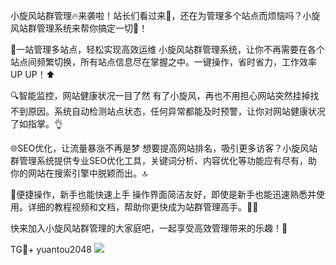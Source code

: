 小旋风站群管理🔥来袭啦！站长们看过来👀，还在为管理多个站点而烦恼吗？小旋风站群管理系统来帮你搞定一切💪！

🚀一站管理多站点，轻松实现高效运维
小旋风站群管理系统，让你不再需要在各个站点间频繁切换，所有站点信息尽在掌握之中。一键操作，省时省力，工作效率UP UP！⬆️

🔍智能监控，网站健康状况一目了然
有了小旋风，再也不用担心网站突然挂掉找不到原因。系统自动检测站点状态，任何异常都能及时预警，让你对网站健康状况了如指掌。👌

🌐SEO优化，让流量暴涨不再是梦
想要提高网站排名，吸引更多访客？小旋风站群管理系统提供专业SEO优化工具，关键词分析、内容优化等功能应有尽有，助你的网站在搜索引擎中脱颖而出。🔝

🔧便捷操作，新手也能快速上手
操作界面简洁友好，即使是新手也能迅速熟悉并使用。详细的教程视频和文档，帮助你更快成为站群管理高手。👩‍💻

快来加入小旋风站群管理的大家庭吧，一起享受高效管理带来的乐趣！🎉

TG💪+ yuantou2048  ![](https://github.com/user-attachments/assets/42a5a4a5-fea9-4a1d-8aa0-73e57e430cca)